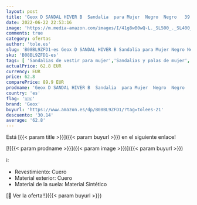 ```yaml
---
layout: post
title: 'Geox D SANDAL HIVER B  Sandalia  para Mujer  Negro  Negro   39 EU'
date: 2022-06-22 22:53:16
image: 'https://m.media-amazon.com/images/I/41g8wB0wQ-L._SL500_._SL400_.jpg'
comments: true
category: ofertas
author: 'tole.es'
slug: 'B08BL9ZFD1-es Geox D SANDAL HIVER B Sandalia para Mujer Negro Negro 39 EU'
sku: 'B08BL9ZFD1-es'
tags: [ 'Sandalias de vestir para mujer','Sandalias y palas de mujer','Zapatos','Zapatos para mujer','Zapatos y complementos','geox','sandalia','🇪🇸', ]
actualPrice: 62.8 EUR
currency: EUR
price: 62.8
comparePrice: 89.9 EUR
prodname: 'Geox D SANDAL HIVER B  Sandalia  para Mujer  Negro  Negro   39 EU'
country: 'es'
flag: '🇪🇸'
brand: 'Geox'
buyurl: 'https://www.amazon.es/dp/B08BL9ZFD1/?tag=tolees-21'
descuento: '30.14'
average: '62.8'
---
```


Está [{{< param title >}}]({{< param buyurl >}}) en el siguiente enlace!

[![{{< param prodname >}}]({{< param image >}})]({{< param buyurl >}})

ℹ️:

- Revestimiento: Cuero
- Material exterior: Cuero
- Material de la suela: Material Sintético

[🛒 Ver la oferta!!]({{< param buyurl >}})
